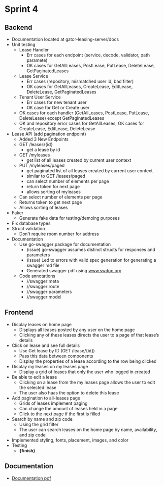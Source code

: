 # Sprint 4

## Backend

- Documentation located at gator-leasing-server/docs
- Unit testing
    - Lease Handler
        - Err cases for each endpoint (service, decode, validator, path paramete)
        - OK cases for GetAllLeases, PostLease, PutLease, DeleteLease, GetPaginatedLeases
    - Lease Service
        - Err cases (repository, mismatched user id, bad filter)
        - OK cases for GetAllLeases, CreateLease, EditLease, DeleteLease, GetPaginatedLeases
    - Tenant User Service
        - Err cases for new tenant user
        - OK case for Get or Create user
    - OK cases for each handler (GetAllLeases, PostLease, PutLease, DeleteLease) except GetPaginatedLeases
    - OK and repository error cases for GetAllLeases; OK cases for CreateLease, EditLease, DeleteLease 
- Lease API (add pagination endpoint)
    - Added 3 New Endpoints
    - GET /leases/{id}
        - get a lease by id
    - GET /myleases
        - get list of all leases created by current user context
    - PUT /myleases/paged
        - get paginated list of all leases created by current user context
        - similar to GET /leases/paged
        - can select number of elements per page
        - return token for next page
        - allows sorting of myleases
    - Can select number of elements per page
    - Returns token to get next page
    - Allows sorting of leases
- Faker
    - Generate fake data for testing/demoing purposes
- Fix database types
- Struct validation
    - Don't require room number for address
- Documentation
    - Use go-swagger package for documentation
        - (issue) go-swagger assumes distinct structs for responses and parameters
        - (issue) Led to errors with valid spec generation for generating a swagger md file
        - Generated swagger pdf using www.swdoc.org
    - Code annotations
        - //swagger:meta
        - //swagger:route
        - //swagger:parameters
        - //swagger:model


## Frontend

- Display leases on home page
    - Displays all leases posted by any user on the home page
    - Clicking any of these leases directs the user to a page of that lease’s details
- Click on lease and see full details
    - Use Get lease by ID (GET /lease/{id})
    - Pass this data between components
    - Display the properties of a lease according to the row being clicked
- Display my leases on my leases page
    - Display a grid of leases that only the user who logged in created
- Be able to edit a lease
    - Clicking on a lease from the my leases page allows the user to edit the selected lease
    - The user also haas the option to delete this lease
- Add pagination to all-leases page
    - Grids of leases implement paging
    - Can change the amount of leases held in a page
    - Click to the next page if the first is filled
- Search by name and zip code
    - Using the grid filter
    - The user can search leases on the home page by name, availability, and zip code
- Implemented styling, fonts, placement, images, and color
- Testing
    - **{finish}**


## Documentation

- [Documentation pdf](https://github.com/milenapetrov/GatorLeasing/blob/main/gator-leasing-server/docs/api-documentation.pdf)

